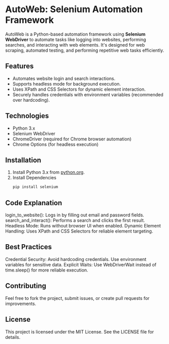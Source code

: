 # AutoWeb: Selenium Automation Framework

AutoWeb is a Python-based automation framework using **Selenium WebDriver** to automate tasks like logging into websites, performing searches, and interacting with web elements. It's designed for web scraping, automated testing, and performing repetitive web tasks efficiently.

## Features
- Automates website login and search interactions.
- Supports headless mode for background execution.
- Uses XPath and CSS Selectors for dynamic element interaction.
- Securely handles credentials with environment variables (recommended over hardcoding).

## Technologies
- Python 3.x
- Selenium WebDriver
- ChromeDriver (required for Chrome browser automation)
- Chrome Options (for headless execution)

## Installation

1. Install Python 3.x from [python.org](https://www.python.org).
2. Install Dependencies
   ```bash
   pip install selenium
   
## Code Explanation
login_to_website(): Logs in by filling out email and password fields.
search_and_interact(): Performs a search and clicks the first result.
Headless Mode: Runs without browser UI when enabled.
Dynamic Element Handling: Uses XPath and CSS Selectors for reliable element targeting.

## Best Practices
Credential Security: Avoid hardcoding credentials. Use environment variables for sensitive data.
Explicit Waits: Use WebDriverWait instead of time.sleep() for more reliable execution.

## Contributing
Feel free to fork the project, submit issues, or create pull requests for improvements.

## License
This project is licensed under the MIT License. See the LICENSE file for details.
